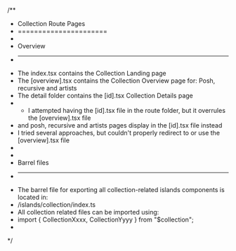 /**
 * Collection Route Pages
 * ======================
 * 
 * Overview
 * --------
 * The index.tsx contains the Collection Landing page
 * The [overview].tsx contains the Collection Overview page for: Posh, recursive and artists
 * The detail folder contains the [id].tsx Collection Details page
 * - I attempted having the [id].tsx file in the route folder, but it overrules the [overview].tsx file
 *   and posh, recursive and artists pages display in the [id].tsx file instead
 *   I tried several approaches, but couldn't properly redirect to or use the [overview].tsx file
 *
 *
 * Barrel files
 * ------------
 * The barrel file for exporting all collection-related islands components is located in:
 * /islands/collection/index.ts
 * All collection related files can be imported using:
 * import { CollectionXxxx, CollectionYyyy } from "$collection";
 *
 */
